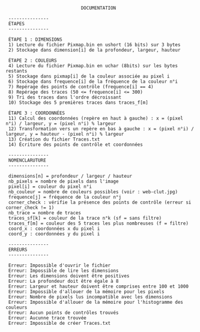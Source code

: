                                 DOCUMENTATION
     
     ---------------
     ÉTAPES
     ---------------
     
     ÉTAPE 1 : DIMENSIONS
     1) Lecture du fichier Pixmap.bin en ushort (16 bits) sur 3 bytes
     2) Stockage dans dimension[i] de la profondeur, largeur, hauteur
     
     ÉTAPE 2 : COULEURS
     4) Lecture du fichier Pixmap.bin en uchar (8bits) sur les bytes restants
     5) Stockage dans pixmap[i] de la couleur associée au pixel i
     6) Stockage dans frequence[i] de la fréquence de la couleur n°i
     7) Repérage des points de contrôle (frequence[i] == 4)
     8) Repérage des traces (50 <= frequence[i] <= 300)
     9) Tri des traces dans l'ordre décroissant
     10) Stockage des 5 premières traces dans traces_f[m]
     
     ÉTAPE 3 : COORDONNÉES
     11) Calcul des coordonnées (repère en haut à gauche) : x = (pixel n°i) / largeur, y = (pixel n°i) % largeur
     12) Transformation vers un repère en bas à gauche : x = (pixel n°i) / largeur, y = hauteur - (pixel n°i) % largeur
     13) Création du fichier Traces.txt
     14) Écriture des points de contrôle et coordonnées
     
     ---------------
     NOMENCLARUTURE
     ---------------
     
     dimensions[n] = profondeur / largeur / hauteur
     nb_pixels = nombre de pixels dans l'image
     pixel[i] = couleur du pixel n°i
     nb_couleur = nombre de couleurs possibles (voir : web-clut.jpg)
     frequence[j] = fréquence de la couleur n°j
     corner_check : vérifie la présence des points de contrôle (erreur si corner_check != 1)
     nb_trace = nombre de traces
     traces_sf[k] = couleur de la trace n°k (sf = sans filtre)
     traces_f[m] = couleur des 5 traces les plus nombreuses (f = filtre)
     coord_x : coordonnées x du pixel i
     coord_y : coordonnées y du pixel i
     
     ---------------
     ERREURS
     ---------------
     
     Erreur: Impossible d'ouvrir le fichier
     Erreur: Impossible de lire les dimensions
     Erreur: Les dimensions doivent être positives
     Erreur: La profondeur doit être égale à 8
     Erreur: Largeur et hauteur doivent être comprises entre 100 et 1000
     Erreur: Impossible d'allouer de la mémoire pour les pixels
     Erreur: Nombre de pixels lus incompatible avec les dimensions
     Erreur: Impossible d'allouer de la mémoire pour l'histogramme des couleurs
     Erreur: Aucun points de contrôles trouvés
     Erreur: Aucunne trace trouvée
     Erreur: Impossible de créer Traces.txt
